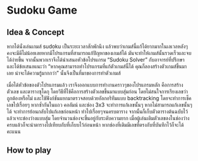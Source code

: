 # Sudoku Game
## Idea & Concept 
หากได้นั่งเล่นเกมส์ sudoku เป็นระยะเวลาสักพักนึง แล้วพบว่าเกมส์นี้แก้ได้ยากมากในเลเวลหลังๆ คงจะมีดีไม่น้อยเลยหากมีโปรแกรมที่สามารถแก้ปัญหาของเกมส์ได้ มันจะทำให้เกมส์นั้นรวดเร็วและจบได้ง่ายขึ้น จากนั้นพวกเราจึงได้นำเสนอหัวข้อโปรแกรม “Sudoku Solver” กับอาจารย์ที่ปรึกษา และได้ข้อเสนอแนะว่า “หากคุณสามารถทำโปรแกรมที่แก้ตัวเกมส์นี้ได้ คุณก็ลองสร้างตัวเกมส์ขึ้นมาเลย น่าจะได้ความรู้มากกว่า” นั้นจึงเป็นที่มาของการทำตัวเกมส์

เมื่อได้หัวข้อของตัวโปรแกรมแล้ว เราจึงออกแบบการทำงานคราวๆของโปรแกรมหลัก คือการสร้างตัวเลข และตารางซุโดกุ โดยวิธีที่ใช้คือการสร้างตัวเลขขึ้นมาแบบสุ่มก่อน โดยไม่สนใจการเรียงเลขว่าถูกต้องหรือไม่ และใช้ฟังก์ชันแยกมาตรวจสอบด้วยอัลกอริทึมแบบ backtracking โดยจะทำการเช็คเลขไปเรื่อยๆ หากซ้ำกันในแถว คอลัมน์ และช่อง 3x3 จะทำการแก้เลขนั้นๆ หากไม่สามารถแก้เลขนั้นๆได้ จะทำการย้อนกลับไปแก้เลขก่อนหน้า ทำไปเรื่อยๆจนครบตาราง จากนั้นก็เก็บตัวตารางต้นฉบับไว้ แล้วเจาะข่องว่างแบบสุ่ม โดยจำนวนช่องจะขึ้นอยู่กับระดับความยาก เมื่อผู้เล่นเติมตัวเลขลงในช่องว่างครบแล้วก็จะนำตารางไปเทียบกับที่เก็บบไว้ก่อนหน้า หากช่องที่เติมมีเลขที่ตรงกับที่บันทึกไว้ก็จะได้คะแนน

## How to play
